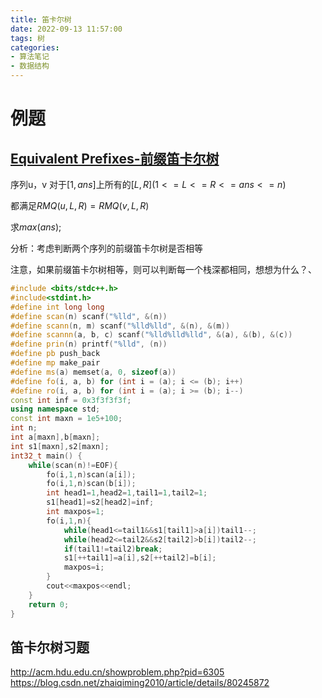 ```yaml
---
title: 笛卡尔树
date: 2022-09-13 11:57:00
tags: 树
categories: 
- 算法笔记
- 数据结构
---
```


# 例题
## [Equivalent Prefixes-前缀笛卡尔树](https://ac.nowcoder.com/acm/contest/881/A )

序列u，v 对于$[1,ans]$上所有的$[L,R]$$(1<=L<=R<=ans<=n)$

都满足$RMQ(u,L,R)=RMQ(v,L,R)$

求$max(ans)$;

分析：考虑判断两个序列的前缀笛卡尔树是否相等

注意，如果前缀笛卡尔树相等，则可以判断每一个栈深都相同，想想为什么？、

```cpp
#include <bits/stdc++.h>
#include<stdint.h>
#define int long long
#define scan(n) scanf("%lld", &(n))
#define scann(n, m) scanf("%lld%lld", &(n), &(m))
#define scannn(a, b, c) scanf("%lld%lld%lld", &(a), &(b), &(c))
#define prin(n) printf("%lld", (n))
#define pb push_back
#define mp make_pair
#define ms(a) memset(a, 0, sizeof(a))
#define fo(i, a, b) for (int i = (a); i <= (b); i++)
#define ro(i, a, b) for (int i = (a); i >= (b); i--)
const int inf = 0x3f3f3f3f;
using namespace std;
const int maxn = 1e5+100;
int n;
int a[maxn],b[maxn];
int s1[maxn],s2[maxn];
int32_t main() {
    while(scan(n)!=EOF){
        fo(i,1,n)scan(a[i]);
        fo(i,1,n)scan(b[i]);
        int head1=1,head2=1,tail1=1,tail2=1;
        s1[head1]=s2[head2]=inf;
        int maxpos=1;
        fo(i,1,n){
            while(head1<=tail1&&s1[tail1]>a[i])tail1--;
            while(head2<=tail2&&s2[tail2]>b[i])tail2--;
            if(tail1!=tail2)break;
            s1[++tail1]=a[i],s2[++tail2]=b[i];
            maxpos=i;
        }
        cout<<maxpos<<endl;
    }
    return 0;
}
```
<!--more-->

## 笛卡尔树习题
http://acm.hdu.edu.cn/showproblem.php?pid=6305
https://blog.csdn.net/zhaiqiming2010/article/details/80245872